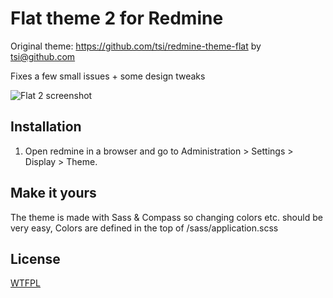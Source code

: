Flat theme 2 for Redmine
======================

Original theme: https://github.com/tsi/redmine-theme-flat by tsi@github.com

Fixes a few small issues + some design tweaks

[screenshot1]: http://i.imgur.com/tPosQBl.png "Flat 2 screenshot"

![Flat 2 screenshot][screenshot1]

## Installation

1. Open redmine in a browser and go to Administration > Settings > Display > Theme.

## Make it yours

The theme is made with Sass & Compass so changing colors etc. should be very easy,
Colors are defined in the top of /sass/application.scss

## License

[WTFPL](http://www.wtfpl.net/)
